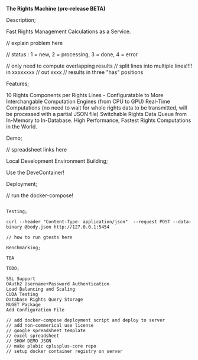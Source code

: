 <b>The Rights Machine (pre-release BETA)</b>

Description;

Fast Rights Management Calculations as a Service.

// explain problem here

// status : 1 = new, 2 = processing, 3 = done, 4 = error

// only need to compute overlapping results
// split lines into multiple lines!!!!   in xxxxxxxx
//                                   out     xxxx
// results in three "has" positions


Features;

10 Rights Components per Rights Lines - Configuratable to More
Interchangable Computation Engines (from CPU to GPU)
Real-Time Computations (no need to wait for whole rights data to be transmitted, will be processed with a partial JSON file)
Switchable Rights Data Queue from In-Memory to In-Database.
High Performance, Fastest Rights Computations in the World.

Demo;

// spreadsheet links here

Local Development Environment Building;

Use the DeveContainer!

Deployment;

// run the docker-compose!

```docker-compose up -d

Testing;

curl --header "Content-Type: application/json"  --request POST --data-binary @body.json http://127.0.0.1:5454

// how to run gtests here

Benchmarking;

TBA

TODO;

SSL Support 
OAuth2 Username+Password Authentication
Load Balancing and Scaling
CUDA Testing
Database Rights Query Storage
NUGET Package
Add Configuration File

// add docker-compose deployment script and deploy to server
// add non-commerical use license
// google spreadsheet template
// excel spreadsheet
// SHOW DEMO JSON
// make plubic cplusplus-core repo
// setup docker container registry on server